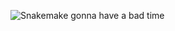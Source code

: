 ![Snakemake gonna have a bad time](https://lh3.googleusercontent.com/-i5BbJQaeJlXu1ZngPf9Hxfm4jwvi-GuD6cNk7-LiOlgEyJInQhEUON3IE5VjMXOBW4KVbHua8UtrY244RiUK4wZX7DGI1n9v0n1WXcfolIFSpqWPyQD7hODQsFI1djSuaY06mU-A6Y=w2400)
